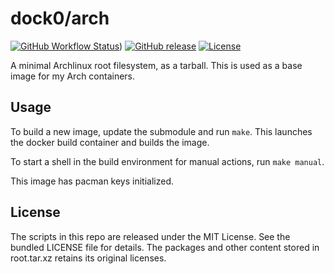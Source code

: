 dock0/arch
=======

[![GitHub Workflow Status](https://img.shields.io/github/actions/workflow/status/dock0/tarball_arch/build.yml?branch=main)](https://github.com/dock0/tarball_arch/actions))
[![GitHub release](https://img.shields.io/github/release/dock0/tarball_arch.svg)](https://github.com/dock0/tarball_arch/releases)
[![License](https://img.shields.io/github/license/dock0/tarball_arch)](https://github.com/dock0/tarball_arch/blob/master/LICENSE)

A minimal Archlinux root filesystem, as a tarball. This is used as a base image for my Arch containers.

## Usage

To build a new image, update the submodule and run `make`. This launches the docker build container and builds the image.

To start a shell in the build environment for manual actions, run `make manual`.

This image has pacman keys initialized.

## License

The scripts in this repo are released under the MIT License. See the bundled LICENSE file for details. The packages and other content stored in root.tar.xz retains its original licenses.

